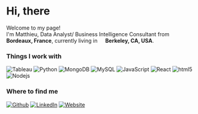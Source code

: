 <h1>Hi, there</h1>
<p>Welcome to my page! </br> I'm Matthieu, Data Analyst/ Business Intelligence Consultant from <img src="https://cdn-icons-png.flaticon.com/512/197/197560.png" width="13"/> <b>Bordeaux, France</b>, currently living in <img src="https://cdn-icons-png.flaticon.com/512/197/197484.png" width="13"/> <b>Berkeley, CA, USA</b>. </p>

<h3>Things I work with</h3>
<p>
  <img alt="Tableau" src="https://img.shields.io/badge/-Tableau-E97627?style=flat-square&logo=Tableau&logoColor=white" />
  <img alt="Python" src="https://img.shields.io/badge/-Python-3776AB?style=flat-square&logo=Python&logoColor=white" />
  <img alt="MongoDB" src="https://img.shields.io/badge/-MongoDB-13aa52?style=flat-square&logo=mongodb&logoColor=white" />
  <img alt="MySQL" src="https://img.shields.io/badge/-MySQL-4479A1?style=flat-square&logo=mysql&logoColor=white" />
  <img alt="JavaScript" src="https://img.shields.io/badge/-JavaScript-F7DF1E?style=flat-square&logo=javascript&logoColor=white" />
  <img alt="React" src="https://img.shields.io/badge/-React-45b8d8?style=flat-square&logo=react&logoColor=white" />
  <img alt="html5" src="https://img.shields.io/badge/-HTML5-E34F26?style=flat-square&logo=html5&logoColor=white" />
  <img alt="Nodejs" src="https://img.shields.io/badge/-Nodejs-43853d?style=flat-square&logo=Node.js&logoColor=white" />
</p>

<h3>Where to find me</h3>
<p>
  <a href="https://github.com/Mat-Lala" target="_blank"><img alt="Github" src="https://img.shields.io/badge/GitHub-%2312100E.svg?&style=for-the-badge&logo=Github&logoColor=white" /></a> 
  <a href="https://www.linkedin.com/in/matthieu-lassartesses-965351223/" target="_blank"><img alt="LinkedIn" src="https://img.shields.io/badge/linkedin-%230077B5.svg?&style=for-the-badge&logo=linkedin&logoColor=white" /></a> 
  <a href="https://mlassartesses.eu" target="_blank"><img alt="Website" src="https://img.shields.io/badge/website-%21759B.svg?&style=for-the-badge&logo=wordpress&logoColor=white" /></a>
</p>

<!---
Mat-Lala/Mat-Lala is a ✨ special ✨ repository because its `README.md` (this file) appears on your GitHub profile.
You can click the Preview link to take a look at your changes.
--->
